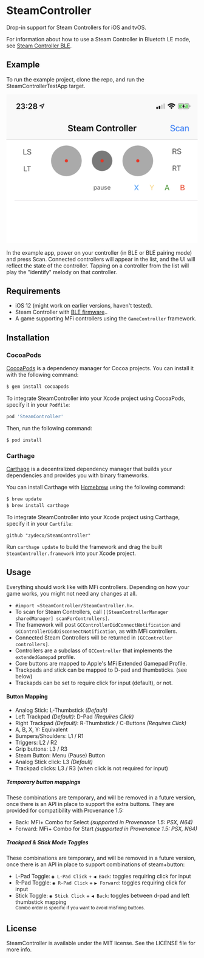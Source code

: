 # SteamController

Drop-in support for Steam Controllers for iOS and tvOS.

For information about how to use a Steam Controller in Bluetoth LE mode, see [Steam Controller BLE](https://support.steampowered.com/kb_article.php?ref=7728-QESJ-4420#switch).

## Example

To run the example project, clone the repo, and run the SteamControllerTestApp target.

![Screenshot](screenshot.png)

In the example app, power on your controller (in BLE or BLE pairing mode) and press Scan. Connected controllers will appear in the list, and the UI will reflect the state of the controller. Tapping on a controller from the list will play the  "identify" melody on that controller.

## Requirements

- iOS 12 (might work on earlier versions, haven't tested).
- Steam Controller with [BLE firmware](https://support.steampowered.com/kb_article.php?ref=7728-QESJ-4420#switch)..
- A game supporting MFi controllers using the `GameController` framework.

## Installation

### CocoaPods

[CocoaPods](http://cocoapods.org) is a dependency manager for Cocoa projects. You can install it with the following command:

```bash
$ gem install cocoapods
```
To integrate SteamController into your Xcode project using CocoaPods, specify it in your `Podfile`:

```ruby
pod 'SteamController'
```

Then, run the following command:

```bash
$ pod install
```

### Carthage

[Carthage](https://github.com/Carthage/Carthage) is a decentralized dependency manager that builds your dependencies and provides you with binary frameworks.

You can install Carthage with [Homebrew](http://brew.sh/) using the following command:

```bash
$ brew update
$ brew install carthage
```

To integrate SteamController into your Xcode project using Carthage, specify it in your `Cartfile`:

```ogdl
github "zydeco/SteamController"
```

Run `carthage update` to build the framework and drag the built `SteamController.framework` into your Xcode project.

## Usage

Everything should work like with MFi controllers. Depending on how your game works, you might not need any changes at all.

-  `#import <SteamController/SteamController.h>`.
-  To scan for Steam Controllers, call `[[SteamControllerManager sharedManager] scanForControllers]`.
-  The framework will post `GCControllerDidConnectNotification` and `GCControllerDidDisconnectNotification`, as with MFi controllers.
- Connected Steam Controllers will be returned in `[GCController controllers]`.
- Controllers are a subclass of `GCController` that implements the `extendedGamepad` profile.
- Core buttons are mapped to Apple's MFi Extended Gamepad Profile.
- Trackpads and stick can be mapped to D-pad and thumbsticks. (see below)
- Trackapds can be set to require click for input (default), or not.

#### Button Mapping
- Analog Stick: L-Thumbstick *(Default)*
- Left Trackpad *(Default)*: D-Pad *(Requires Click)*
- Right Trackpad *(Default)*: R-Thumbstick / C-Buttons *(Requires Click)*
- A, B, X, Y: Equivalent
- Bumpers/Shoulders: L1 / R1
- Triggers: L2 / R2
- Grip buttons: L3 / R3
- Steam Button: Menu (Pause) Button
- Analog Stick click: L3 *(Default)*
- Trackpad clicks: L3 / R3 (when click is not required for input)

##### Temporary button mappings
These combinations are temporary, and will be removed in a future version, once there is an API in
place to support the extra buttons. They are provided for compatibility with Provenance 1.5:

- Back: MFi+ Combo for Select *(supported in Provenance 1.5: PSX, N64)*
- Forward: MFi+ Combo for Start *(supported in Provenance 1.5: PSX, N64)*

##### Trackpad & Stick Mode Toggles
These combinations are temporary, and will be removed in a future version, once there is an API in
place to support combinations of steam+button:

- L-Pad Toggle: `◉ L-Pad Click` + `◀︎ Back`: toggles requiring click for input
- R-Pad Toggle: `◉ R-Pad Click` + `▶︎ Forward`: toggles requiring click for input
- Stick Toggle: `◉ Stick Click` + `◀︎ Back`: toggles between d-pad and left thumbstick mapping
<br><sup> Combo order is specific if you want to avoid misfiring buttons.</sup><br>

## License

SteamController is available under the MIT license. See the LICENSE file for more info.
